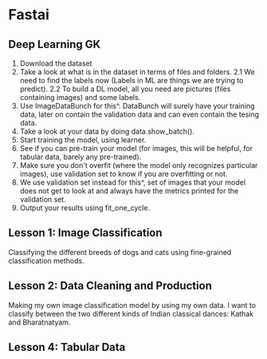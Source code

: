# Fastai

## Deep Learning GK
1. Download the dataset
2. Take a look at what is in the dataset in terms of files and folders. 
  2.1 We need to find the labels now (Labels in ML are things we are trying to predict).
  2.2 To build a DL model, all you need are pictures (files containing images) and some labels. 
3. Use ImageDataBunch for this^. DataBunch will surely have your training data, later on contain the validation data and can even contain the tesing data.
4. Take a look at your data by doing data.show_batch().
5. Start training the model, using learner.
6. See if you can pre-train your model (for images, this will be helpful, for tabular data, barely any pre-trained).
7. Make sure you don't overfit (where the model only recognizes particular images), use validation set to know if you are overfitting or not.
8. We use validation set instead for this^, set of images that your model does not get to look at and always have the metrics printed for the validation set.  
9. Output your results using fit_one_cycle.

## Lesson 1: Image Classification
Classifying the different breeds of dogs and cats using fine-grained classification methods. 

## Lesson 2: Data Cleaning and Production
Making my own image classification model by using my own data. I want to classify between the two different kinds of Indian classical dances: Kathak and Bharatnatyam. 

## Lesson 4: Tabular Data
